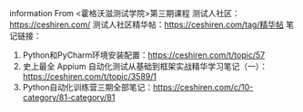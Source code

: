 information From <霍格沃滋测试学院>第三期课程
测试人社区：https://ceshiren.com/ 
测试人社区精华帖：https://ceshiren.com/tag/精华帖
笔记链接：

1. Python和PyCharm环境安装配置：https://ceshiren.com/t/topic/57
2. 史上最全 Appium 自动化测试从基础到框架实战精华学习笔记（一）：https://ceshiren.com/t/topic/3589/1 
3. Python自动化训练营三期全部笔记：https://ceshiren.com/c/10-category/81-category/81 
